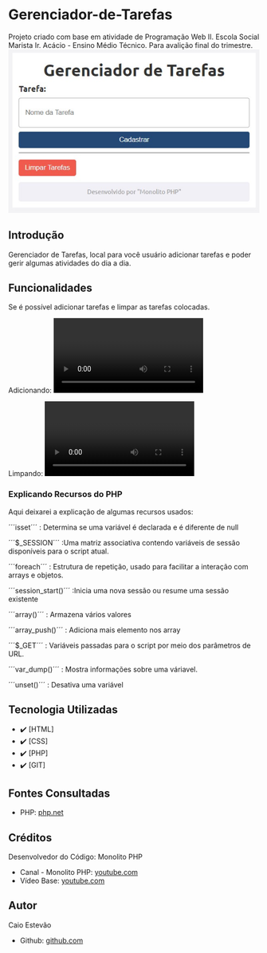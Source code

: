 # Gerenciador-de-Tarefas
<!--# Índice 

* [Sistema de Cálculo Salarial](#sistema-de-cálculo-salarial)
* [Introdução](#introdu%C3%A7%C3%A3o)  
* [Funcionalidades](#funcionalidades)  
* [Tecnologia Utilizadas](#tecnologia-utilizadas)  
* [Fontes Consultadas](#fontes-consultadas)  
* [Autor](#autor)
  -->

Projeto criado com base em atividade de Programação Web II. Escola Social Marista Ir. Acácio - Ensino Médio Técnico. Para avalição final do trimestre.
![Capa do Projeto](img/tela_inicial.jpg)


## Introdução
Gerenciador de Tarefas, local para você usuário adicionar tarefas e poder gerir algumas atividades do dia a dia.


## Funcionalidades
Se é possível adicionar tarefas e limpar as tarefas colocadas.

Adicionando:
![video Criação](img/criação_tarefa.mp4)

Limpando:
![video Criação](img/excluir_tarefa.mp4)

### Explicando Recursos do PHP
Aqui deixarei a explicação de algumas recursos usados:

´´´isset´´´ : Determina se uma variável é declarada e é diferente de null

´´´$_SESSION´´´ :Uma matriz associativa contendo variáveis ​​de sessão disponíveis para o script atual.

´´´foreach´´´ : Estrutura de repetição, usado para facilitar a interação com arrays e objetos.

´´´session_start()´´´ :Inicia uma nova sessão ou resume uma sessão existente

´´´array()´´´ : Armazena vários valores

´´´array_push()´´´ : Adiciona mais elemento nos array

´´´$_GET´´´ : Variáveis ​​passadas para o script por meio dos parâmetros de URL.

´´´var_dump()´´´ : Mostra informações sobre uma váriavel.

´´´unset()´´´ : Desativa uma variável


## Tecnologia Utilizadas
- :heavy_check_mark: [HTML]
- :heavy_check_mark: [CSS]
- :heavy_check_mark: [PHP]
- :heavy_check_mark: [GIT]


## Fontes Consultadas
- PHP: [php.net](https://www.php.net/)

## Créditos
Desenvolvedor do Código: Monolito PHP
- Canal - Monolito PHP: [youtube.com](https://www.youtube.com/channel/UCSCKCO6nnrtpUZlexHRpJuA)
- Vídeo Base: [youtube.com](https://www.youtube.com/watch?v=dJ49I-QYYUk&ab_channel=MonolitoPHP)

## Autor
Caio Estevão
- Github: [github.com](https://github.com/Caioestevao1000)